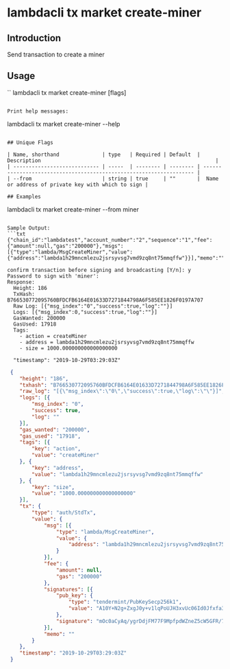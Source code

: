 # lambdacli tx market create-miner

## Introduction

Send transaction to create a miner

## Usage

``
lambdacli tx market create-miner [flags]
```

Print help messages:
```
lambdacli tx market create-miner --help
```

## Unique Flags

| Name, shorthand              | type   | Required | Default  | Description                                                         |
| ---------------------------- | -----  | -------- | -------- | ------------------------------------------------------------------- | 
| --from                       | string | true     | ""       |  Name or address of private key with which to sign |

## Examples

```
 lambdacli tx market create-miner --from miner

```

Sample Output:
```txt
{"chain_id":"lambdatest","account_number":"2","sequence":"1","fee":{"amount":null,"gas":"200000"},"msgs":[{"type":"lambda/MsgCreateMiner","value":{"address":"lambda1h29mncmlezu2jsrsyvsg7vmd9zq8nt75mmqffw"}}],"memo":""}

confirm transaction before signing and broadcasting [Y/n]: y
Password to sign with 'miner':
Response:
  Height: 186
  TxHash: B766530772095760BFDCFB6164E01633D7271844798A6F585EE1826F0197A707
  Raw Log: [{"msg_index":"0","success":true,"log":""}]
  Logs: [{"msg_index":0,"success":true,"log":""}]
  GasWanted: 200000
  GasUsed: 17918
  Tags: 
    - action = createMiner
    - address = lambda1h29mncmlezu2jsrsyvsg7vmd9zq8nt75mmqffw
    - size = 1000.000000000000000000
    
  "timestamp": "2019-10-29T03:29:03Z"
```

```json
 {
 	"height": "186",
 	"txhash": "B766530772095760BFDCFB6164E01633D7271844798A6F585EE1826F0197A707",
 	"raw_log": "[{\"msg_index\":\"0\",\"success\":true,\"log\":\"\"}]",
 	"logs": [{
 		"msg_index": "0",
 		"success": true,
 		"log": ""
 	}],
 	"gas_wanted": "200000",
 	"gas_used": "17918",
 	"tags": [{
 		"key": "action",
 		"value": "createMiner"
 	}, {
 		"key": "address",
 		"value": "lambda1h29mncmlezu2jsrsyvsg7vmd9zq8nt75mmqffw"
 	}, {
 		"key": "size",
 		"value": "1000.000000000000000000"
 	}],
 	"tx": {
 		"type": "auth/StdTx",
 		"value": {
 			"msg": [{
 				"type": "lambda/MsgCreateMiner",
 				"value": {
 					"address": "lambda1h29mncmlezu2jsrsyvsg7vmd9zq8nt75mmqffw"
 				}
 			}],
 			"fee": {
 				"amount": null,
 				"gas": "200000"
 			},
 			"signatures": [{
 				"pub_key": {
 					"type": "tendermint/PubKeySecp256k1",
 					"value": "A10Y+N2g+ZxgJ0y+v1lqPoUJH3xvUc06Id0Jfxfa38rM"
 				},
 				"signature": "mOc0aCyAq/ygrDdjFM77F9MpfpdWZneZ5cW5GFR/7Nxv3ihzaVa5isoYoYDzY3mL4AKRSVlfEqrRs3q98PtP0A=="
 			}],
 			"memo": ""
 		}
 	},
 	"timestamp": "2019-10-29T03:29:03Z"
 }
```
